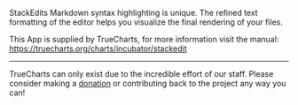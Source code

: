 StackEdits Markdown syntax highlighting is unique. The refined text formatting of the editor helps you visualize the final rendering of your files.

This App is supplied by TrueCharts, for more information visit the manual: https://truecharts.org/charts/incubator/stackedit

---

TrueCharts can only exist due to the incredible effort of our staff.
Please consider making a [donation](https://truecharts.org/docs/about/sponsor) or contributing back to the project any way you can!
